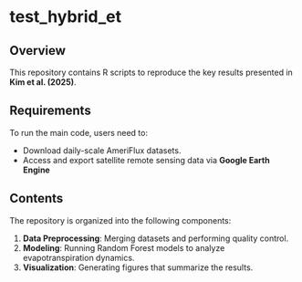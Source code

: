 # test_hybrid_et

## Overview

This repository contains R scripts to reproduce the key results presented in **Kim et al. (2025)**.

## Requirements

To run the main code, users need to:

* Download daily-scale AmeriFlux datasets.
* Access and export satellite remote sensing data via **Google Earth Engine** 

## Contents

The repository is organized into the following components:

1. **Data Preprocessing**: Merging datasets and performing quality control.
2. **Modeling**: Running Random Forest models to analyze evapotranspiration dynamics.
3. **Visualization**: Generating figures that summarize the results.
